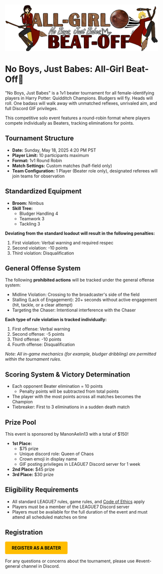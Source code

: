 
![No Boys, Just Babes](../images/events/nbjb_beatoff.png)
# No Boys, Just Babes: All-Girl Beat-Off🏏
"No Boys, Just Babes" is a 1v1 beater tournament for all female-identifying players in Harry Potter: Quidditch Champions. Bludgers will fly. Heads will roll. One badass will walk away with unmatched reflexes, unrivaled aim, and full Discord GIF privileges.

This competitive solo event features a round-robin format where players compete individually as Beaters, tracking eliminations for points.

## Tournament Structure
- **Date:** Sunday, May 18, 2025 4:20 PM PST
- **Player Limit:** 10 participants maximum
- **Format:** 1v1 Round Robin
- **Match Settings:** Custom matches (half-field only)
- **Team Configuration:** 1 Player (Beater role only), designated referees will join teams for observation

## Standardized Equipment
- **Broom:** Nimbus
- **Skill Tree:** 
  - Bludger Handling 4
  - Teamwork 3
  - Tackling 3

**Deviating from the standard loadout will result in the following penalties:**
1. First violation: Verbal warning and required respec
2. Second violation: -10 points
3. Third violation: Disqualification

## General Offense System
The following **prohibited actions** will be tracked under the general offense system:
- Midline Violation: Crossing to the broadcaster's side of the field
- Stalling (Lack of Engagement): 20+ seconds without active engagement (hit, tackle, or a clear attempt)
- Targeting the Chaser: Intentional interference with the Chaser

**Each type of rule violation is tracked individually:**
1. First offense: Verbal warning
2. Second offense: -5 points
3. Third offense: -10 points
4. Fourth offense: Disqualification

*Note: All in-game mechanics (for example, bludger dribbling) are permitted within the tournament rules.*

## Scoring System & Victory Determination
- Each opponent Beater elimination = 10 points
    - Penalty points will be subtracted from total points
- The player with the most points across all matches becomes the Champion
- Tiebreaker: First to 3 eliminations in a sudden death match

## Prize Pool
This event is sponsored by ManonAelin13 with a total of $150!
- **1st Place:** 
    - $75 prize
    - Unique discord role: Queen of Chaos
    - Crown emoji in display name
    - GIF posting privileges in LEAGUE7 Discord server for 1 week
- **2nd Place:** $45 prize
- **3rd Place:** $30 prize

## Eligibility Requirements
- All standard LEAGUE7 rules, game rules, and [Code of Ethics](/codeofethics) apply
- Players must be a member of the LEAGUE7 Discord server
- Players must be available for the full duration of the event and must attend all scheduled matches on time

## Registration 
<a href="https://docs.google.com/forms/d/e/1FAIpQLScZvDXT9AIc-7V7SKdRyosXePDt6yYffUCMwprpZlbLQ0WUIg/viewform?usp=sharing"  target="_blank" style="display: inline-block; padding: 12px 22px; background-color: #ffbd00; color: black; text-decoration: none; font-weight: bold; border-radius: 4px; text-align: center;">REGISTER AS A BEATER</a> 

For any questions or concerns about the tournament, please use #event-general channel in Discord.